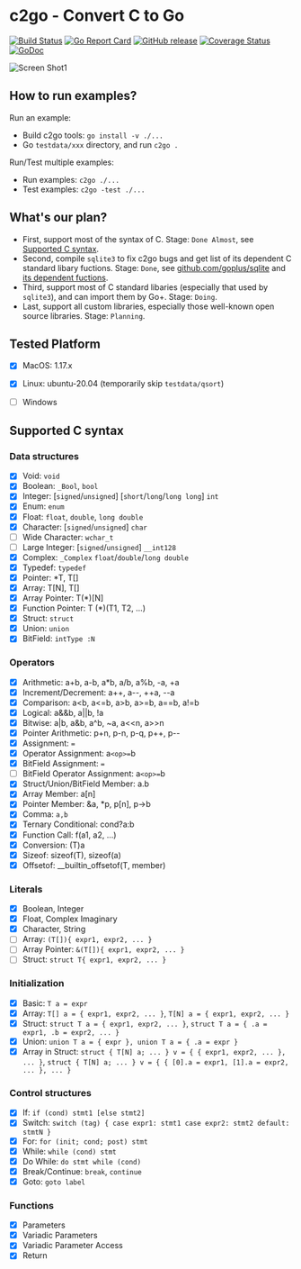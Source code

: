 c2go - Convert C to Go
========

[![Build Status](https://github.com/goplus/c2go/actions/workflows/go.yml/badge.svg)](https://github.com/goplus/c2go/actions/workflows/go.yml)
[![Go Report Card](https://goreportcard.com/badge/github.com/goplus/c2go)](https://goreportcard.com/report/github.com/goplus/c2go)
[![GitHub release](https://img.shields.io/github/v/tag/goplus/c2go.svg?label=release)](https://github.com/goplus/c2go/releases)
[![Coverage Status](https://codecov.io/gh/goplus/c2go/branch/main/graph/badge.svg)](https://codecov.io/gh/goplus/c2go)
[![GoDoc](https://pkg.go.dev/badge/github.com/goplus/c2go.svg)](https://pkg.go.dev/mod/github.com/goplus/c2go)

![Screen Shot1](https://user-images.githubusercontent.com/396972/160951673-30ec62ae-2981-4cdf-a1ab-bc7fcb6f7475.png)


## How to run examples?

Run an example:

- Build c2go tools: `go install -v ./...`
- Go `testdata/xxx` directory, and run `c2go .`

Run/Test multiple examples:

- Run examples: `c2go ./...`
- Test examples: `c2go -test ./...`


## What's our plan?

- First, support most of the syntax of C. Stage: `Done Almost`, see [Supported C syntax](#supported-c-syntax).
- Second, compile `sqlite3` to fix c2go bugs and get list of its dependent C standard libary fuctions. Stage: `Done`, see [github.com/goplus/sqlite](https://github.com/goplus/sqlite) and [its dependent fuctions](https://github.com/goplus/sqlite/blob/main/c2go_autogen.go).
- Third, support most of C standard libaries (especially that used by `sqlite3`), and can import them by Go+. Stage: `Doing`.
- Last, support all custom libraries, especially those well-known open source libraries. Stage: `Planning`.


## Tested Platform

- [x] MacOS: 1.17.x
- [x] Linux: ubuntu-20.04 (temporarily skip `testdata/qsort`)
- [ ] Windows


## Supported C syntax

### Data structures

- [x] Void: `void`
- [x] Boolean: `_Bool`, `bool`
- [x] Integer: [`signed`/`unsigned`] [`short`/`long`/`long long`] `int`
- [x] Enum: `enum`
- [x] Float: `float`, `double`, `long double`
- [x] Character: [`signed`/`unsigned`] `char`
- [ ] Wide Character: `wchar_t`
- [ ] Large Integer: [`signed`/`unsigned`] `__int128`
- [x] Complex: `_Complex` `float`/`double`/`long double`
- [x] Typedef: `typedef`
- [x] Pointer: *T, T[]
- [x] Array: T[N], T[]
- [x] Array Pointer: T(*)[N]
- [x] Function Pointer: T (*)(T1, T2, ...)
- [x] Struct: `struct`
- [x] Union: `union`
- [x] BitField: `intType :N`

### Operators

- [x] Arithmetic: a+b, a-b, a*b, a/b, a%b, -a, +a
- [x] Increment/Decrement: a++, a--, ++a, --a
- [x] Comparison: a<b, a<=b, a>b, a>=b, a==b, a!=b
- [x] Logical: a&&b, a||b, !a
- [x] Bitwise: a|b, a&b, a^b, ~a, a<<n, a>>n
- [x] Pointer Arithmetic: p+n, p-n, p-q, p++, p--
- [x] Assignment: `=`
- [x] Operator Assignment: a`<op>=`b
- [x] BitField Assignment: `=`
- [ ] BitField Operator Assignment: a`<op>=`b
- [x] Struct/Union/BitField Member: a.b
- [x] Array Member: a[n]
- [x] Pointer Member: &a, *p, p[n], p->b
- [x] Comma: `a,b`
- [x] Ternary Conditional: cond?a:b
- [x] Function Call: f(a1, a2, ...)
- [x] Conversion: (T)a
- [x] Sizeof: sizeof(T), sizeof(a)
- [x] Offsetof: __builtin_offsetof(T, member)

### Literals

- [x] Boolean, Integer
- [x] Float, Complex Imaginary
- [x] Character, String
- [ ] Array: `(T[]){ expr1, expr2, ... }`
- [ ] Array Pointer: `&(T[]){ expr1, expr2, ... }`
- [ ] Struct: `struct T{ expr1, expr2, ... }`

### Initialization

- [x] Basic: `T a = expr`
- [x] Array: `T[] a = { expr1, expr2, ... }`, `T[N] a = { expr1, expr2, ... }`
- [x] Struct: `struct T a = { expr1, expr2, ... }`, `struct T a = { .a = expr1, .b = expr2, ... }`
- [x] Union: `union T a = { expr }, union T a = { .a = expr }`
- [x] Array in Struct: `struct { T[N] a; ... } v = { { expr1, expr2, ... }, ... }`, `struct { T[N] a; ... } v = { { [0].a = expr1, [1].a = expr2, ... }, ... }`

### Control structures

- [x] If: `if (cond) stmt1 [else stmt2]`
- [x] Switch: `switch (tag) { case expr1: stmt1 case expr2: stmt2 default: stmtN }`
- [x] For: `for (init; cond; post) stmt`
- [x] While: `while (cond) stmt`
- [x] Do While: `do stmt while (cond)`
- [x] Break/Continue: `break`, `continue`
- [x] Goto: `goto label`

### Functions

- [x] Parameters
- [x] Variadic Parameters
- [x] Variadic Parameter Access
- [x] Return
